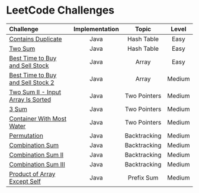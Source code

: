 # LeetCode Challenges

| Challenge                                                                                                                                            | Implementation |     Topic      | Level  |
|:-----------------------------------------------------------------------------------------------------------------------------------------------------|:--------------:|:--------------:|:------:|
| [Contains Duplicate](https://github.com/Murillo/Leetcode-Challenges/blob/main/algorithms/ContainsDuplicate.md)                                       |      Java      |   Hash Table   |  Easy  |
| [Two Sum](https://github.com/Murillo/Leetcode-Challenges/blob/main/algorithms/TwoSum.md)                                                             |      Java      |   Hash Table   |  Easy  |
| [Best Time to Buy and Sell Stock](https://github.com/Murillo/Leetcode-Challenges/blob/main/algorithms/BestTimeToBuyAndSellStock.md)                  |      Java      |     Array      |  Easy  |
| [Best Time to Buy and Sell Stock 2](https://github.com/Murillo/Leetcode-Challenges/blob/main/algorithms/BestTimeToBuyAndSellStock2.md)               |      Java      |     Array      | Medium |
| [Two Sum II - Input Array Is Sorted](https://github.com/Murillo/Leetcode-Challenges/blob/main/algorithms/TwoSum2.md)                                 |      Java      |  Two Pointers  | Medium |
| [3 Sum](https://github.com/Murillo/Leetcode-Challenges/blob/main/algorithms/ThreeSum.md)                                                             |      Java      |  Two Pointers  | Medium |
| [Container With Most Water](https://github.com/Murillo/Leetcode-Challenges/blob/main/algorithms/ContainerWithMostWater.md)                           |      Java      |  Two Pointers  | Medium |
| [Permutation](https://github.com/Murillo/Leetcode-Challenges/blob/main/algorithms/Permutation.md)                                                    |      Java      |  Backtracking  | Medium |
| [Combination Sum](https://github.com/Murillo/Leetcode-Challenges/blob/main/algorithms/CombinationSum.md)                                             |      Java      |  Backtracking  | Medium |
| [Combination Sum II](https://github.com/Murillo/Leetcode-Challenges/blob/main/algorithms/CombinationSum2.md)                                         |      Java      |  Backtracking  | Medium |
| [Combination Sum III](https://github.com/Murillo/Leetcode-Challenges/blob/main/algorithms/CombinationSum3.md)                                        |      Java      |  Backtracking  | Medium |
| [Product of Array Except Self](https://github.com/Murillo/Leetcode-Challenges/blob/main/algorithms/ProductOfArrayExceptSelf.md)                      |      Java      |   Prefix Sum   | Medium |